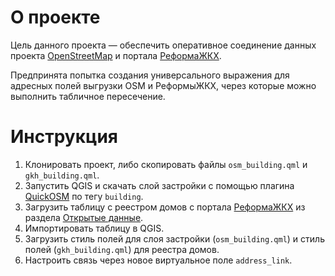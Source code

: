 # О проекте

Цель данного проекта — обеспечить оперативное соединение данных проекта [OpenStreetMap](https://www.openstreetmap.org/) и портала [РеформаЖКХ](https://www.reformagkh.ru/).

Предпринята попытка создания универсального выражения для адресных полей выгрузки OSM и РеформыЖКХ, через которые можно выполнить табличное пересечение.

# Инструкция

1. Клонировать проект, либо скопировать файлы `osm_building.qml` и `gkh_building.qml`.
2. Запустить QGIS и скачать слой застройки с помощью плагина [QuickOSM](https://plugins.qgis.org/plugins/QuickOSM/) по тегу `building`.
3. Загрузить таблицу с реестром домов с портала [РеформаЖКХ](https://www.reformagkh.ru/) из раздела [Открытые данные](https://www.reformagkh.ru/opendata?cids=house_management&page=1&pageSize=10).
4. Импортировать таблицу в QGIS.
5. Загрузить стиль полей для слоя застройки (`osm_building.qml`) и стиль полей (`gkh_building.qml`) для реестра домов.
6. Настроить связь через новое виртуальное поле `address_link`.